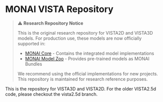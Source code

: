 <!--
Copyright (c) MONAI Consortium
Licensed under the Apache License, Version 2.0 (the "License");
you may not use this file except in compliance with the License.
You may obtain a copy of the License at
    http://www.apache.org/licenses/LICENSE-2.0
Unless required by applicable law or agreed to in writing, software
distributed under the License is distributed on an "AS IS" BASIS,
WITHOUT WARRANTIES OR CONDITIONS OF ANY KIND, either express or implied.
See the License for the specific language governing permissions and
limitations under the License.
-->

# MONAI VISTA Repository

> ⚠️ **Research Repository Notice**
>
> This is the original research repository for VISTA2D and VISTA3D models. For production use, these models are now officially supported in:
> - [MONAI Core](https://github.com/Project-MONAI/MONAI) - Contains the integrated model implementations
> - [MONAI Model Zoo](https://github.com/Project-MONAI/model-zoo) - Provides pre-trained models as MONAI Bundles
>
> We recommend using the official implementations for new projects. This repository is maintained for research reference purposes.

This is the repository for VISTA3D and VISTA2D. For the older VISTA2.5d code, please checkout the vista2.5d branch.
